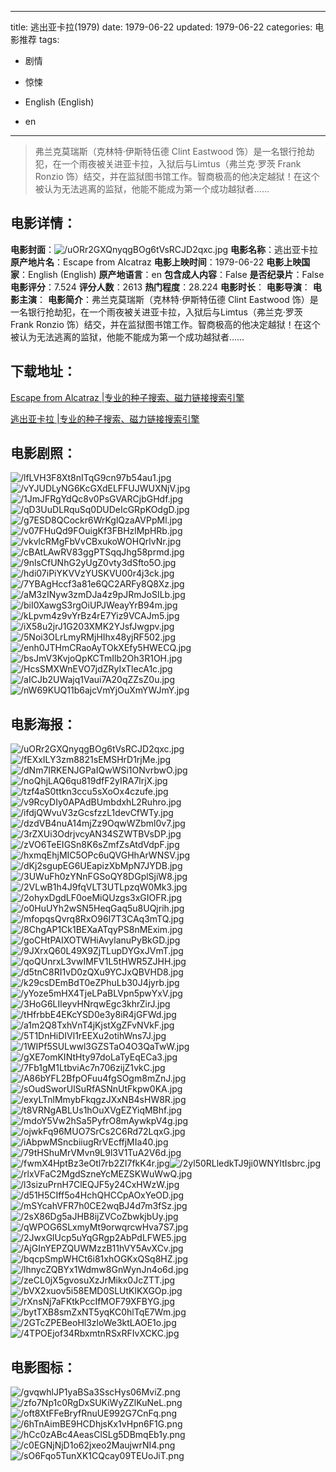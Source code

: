 
---
title: 逃出亚卡拉(1979)
date: 1979-06-22
updated: 1979-06-22
categories: 电影推荐
tags:
- 剧情
- 惊悚

- English (English)
- en
---


> 弗兰克莫瑞斯（克林特·伊斯特伍德 Clint Eastwood 饰）是一名银行抢劫犯，在一个雨夜被关进亚卡拉，入狱后与Limtus（弗兰克·罗茨 Frank Ronzio 饰）结交，并在监狱图书馆工作。智商极高的他决定越狱！在这个被认为无法逃离的监狱，他能不能成为第一个成功越狱者……

## **电影详情**：

**电影封面**：<img src="https://image.tmdb.org/t/p/w200/uORr2GXQnyqgBOg6tVsRCJD2qxc.jpg" alt="/uORr2GXQnyqgBOg6tVsRCJD2qxc.jpg" title="/uORr2GXQnyqgBOg6tVsRCJD2qxc.jpg">
**电影名称**：逃出亚卡拉
**原产地片名**：Escape from Alcatraz
**电影上映时间**：1979-06-22
**电影上映国家**：English (English)
**原产地语言**：en
**包含成人内容**：False
**是否纪录片**：False
**电影评分**：7.524
**评分人数**：2613
**热门程度**：28.224
**电影时长**：
**电影导演**：
**电影主演**：
**电影简介**：弗兰克莫瑞斯（克林特·伊斯特伍德 Clint Eastwood 饰）是一名银行抢劫犯，在一个雨夜被关进亚卡拉，入狱后与Limtus（弗兰克·罗茨 Frank Ronzio 饰）结交，并在监狱图书馆工作。智商极高的他决定越狱！在这个被认为无法逃离的监狱，他能不能成为第一个成功越狱者……

## **下载地址**：
[Escape from Alcatraz |专业的种子搜索、磁力链接搜索引擎](https://movie.amd794.com:2083/?search=Escape%20from%20Alcatraz&ordering=&mode=match_phrase&page_size=10&page=1)

[逃出亚卡拉 |专业的种子搜索、磁力链接搜索引擎](https://movie.amd794.com:2083/?search=%E9%80%83%E5%87%BA%E4%BA%9A%E5%8D%A1%E6%8B%89&ordering=&mode=match_phrase&page_size=10&page=1)
 

## **电影剧照**：
<img src="https://image.tmdb.org/t/p/original/lfLVH3F8Xt8nITqG9cn97b54au1.jpg" alt="/lfLVH3F8Xt8nITqG9cn97b54au1.jpg" title="/lfLVH3F8Xt8nITqG9cn97b54au1.jpg"><img src="https://image.tmdb.org/t/p/original/vYJUDLyNG6KcGXdELFFUJWUXNjV.jpg" alt="/vYJUDLyNG6KcGXdELFFUJWUXNjV.jpg" title="/vYJUDLyNG6KcGXdELFFUJWUXNjV.jpg"><img src="https://image.tmdb.org/t/p/original/1JmJFRgYdQc8v0PsGVARCjbGHdf.jpg" alt="/1JmJFRgYdQc8v0PsGVARCjbGHdf.jpg" title="/1JmJFRgYdQc8v0PsGVARCjbGHdf.jpg"><img src="https://image.tmdb.org/t/p/original/qD3UuDLRquSq0DUDeIcGRpKOdgD.jpg" alt="/qD3UuDLRquSq0DUDeIcGRpKOdgD.jpg" title="/qD3UuDLRquSq0DUDeIcGRpKOdgD.jpg"><img src="https://image.tmdb.org/t/p/original/g7ESD8QCockr6WrKglQzaAVPpMl.jpg" alt="/g7ESD8QCockr6WrKglQzaAVPpMl.jpg" title="/g7ESD8QCockr6WrKglQzaAVPpMl.jpg"><img src="https://image.tmdb.org/t/p/original/v07FHuQd9FOuigKf3FBHzlMpHRb.jpg" alt="/v07FHuQd9FOuigKf3FBHzlMpHRb.jpg" title="/v07FHuQd9FOuigKf3FBHzlMpHRb.jpg"><img src="https://image.tmdb.org/t/p/original/vkvlcRMgFbVvCBxukoWOHQrlvNr.jpg" alt="/vkvlcRMgFbVvCBxukoWOHQrlvNr.jpg" title="/vkvlcRMgFbVvCBxukoWOHQrlvNr.jpg"><img src="https://image.tmdb.org/t/p/original/cBAtLAwRV83ggPTSqqJhg58prmd.jpg" alt="/cBAtLAwRV83ggPTSqqJhg58prmd.jpg" title="/cBAtLAwRV83ggPTSqqJhg58prmd.jpg"><img src="https://image.tmdb.org/t/p/original/9nlsCfUNhG2yUgZ0vty3dSfto5O.jpg" alt="/9nlsCfUNhG2yUgZ0vty3dSfto5O.jpg" title="/9nlsCfUNhG2yUgZ0vty3dSfto5O.jpg"><img src="https://image.tmdb.org/t/p/original/hdi07iPiYKVVzYUSKVU00r4j3ck.jpg" alt="/hdi07iPiYKVVzYUSKVU00r4j3ck.jpg" title="/hdi07iPiYKVVzYUSKVU00r4j3ck.jpg"><img src="https://image.tmdb.org/t/p/original/7YBAgHccf3a81e6QC2ARFy8Q8Xz.jpg" alt="/7YBAgHccf3a81e6QC2ARFy8Q8Xz.jpg" title="/7YBAgHccf3a81e6QC2ARFy8Q8Xz.jpg"><img src="https://image.tmdb.org/t/p/original/aM3zINyw3zmDJa4z9pJRmJoSILb.jpg" alt="/aM3zINyw3zmDJa4z9pJRmJoSILb.jpg" title="/aM3zINyw3zmDJa4z9pJRmJoSILb.jpg"><img src="https://image.tmdb.org/t/p/original/biI0XawgS3rgOiUPJWeayYrB94m.jpg" alt="/biI0XawgS3rgOiUPJWeayYrB94m.jpg" title="/biI0XawgS3rgOiUPJWeayYrB94m.jpg"><img src="https://image.tmdb.org/t/p/original/kLpvm4z9vYrBz4rE7Yiz9VCAJm5.jpg" alt="/kLpvm4z9vYrBz4rE7Yiz9VCAJm5.jpg" title="/kLpvm4z9vYrBz4rE7Yiz9VCAJm5.jpg"><img src="https://image.tmdb.org/t/p/original/iX58u2jrJ1G203XMK2YJsfJwgpv.jpg" alt="/iX58u2jrJ1G203XMK2YJsfJwgpv.jpg" title="/iX58u2jrJ1G203XMK2YJsfJwgpv.jpg"><img src="https://image.tmdb.org/t/p/original/5Noi3OLrLmyRMjHIhx48yjRF502.jpg" alt="/5Noi3OLrLmyRMjHIhx48yjRF502.jpg" title="/5Noi3OLrLmyRMjHIhx48yjRF502.jpg"><img src="https://image.tmdb.org/t/p/original/enh0JTHmCRaoAyTOkXEfy5HWECQ.jpg" alt="/enh0JTHmCRaoAyTOkXEfy5HWECQ.jpg" title="/enh0JTHmCRaoAyTOkXEfy5HWECQ.jpg"><img src="https://image.tmdb.org/t/p/original/bsJmV3KvjoQpKCTmIlb2Oh3R1OH.jpg" alt="/bsJmV3KvjoQpKCTmIlb2Oh3R1OH.jpg" title="/bsJmV3KvjoQpKCTmIlb2Oh3R1OH.jpg"><img src="https://image.tmdb.org/t/p/original/HcsSMXWnEVO7jdZRyIxTlecA1c.jpg" alt="/HcsSMXWnEVO7jdZRyIxTlecA1c.jpg" title="/HcsSMXWnEVO7jdZRyIxTlecA1c.jpg"><img src="https://image.tmdb.org/t/p/original/aICJb2UWajq1Vaui7A20qZZsZ0u.jpg" alt="/aICJb2UWajq1Vaui7A20qZZsZ0u.jpg" title="/aICJb2UWajq1Vaui7A20qZZsZ0u.jpg"><img src="https://image.tmdb.org/t/p/original/nW69KUQ11b6ajcVmYjOuXmYWJmY.jpg" alt="/nW69KUQ11b6ajcVmYjOuXmYWJmY.jpg" title="/nW69KUQ11b6ajcVmYjOuXmYWJmY.jpg">

## **电影海报**：
<img src="https://image.tmdb.org/t/p/original/uORr2GXQnyqgBOg6tVsRCJD2qxc.jpg" alt="/uORr2GXQnyqgBOg6tVsRCJD2qxc.jpg" title="/uORr2GXQnyqgBOg6tVsRCJD2qxc.jpg"><img src="https://image.tmdb.org/t/p/original/fEXxILY3zm8821sEMSHrD1rjMe.jpg" alt="/fEXxILY3zm8821sEMSHrD1rjMe.jpg" title="/fEXxILY3zm8821sEMSHrD1rjMe.jpg"><img src="https://image.tmdb.org/t/p/original/dNm7IRKENJGPaIQwWSi1ONvrbwO.jpg" alt="/dNm7IRKENJGPaIQwWSi1ONvrbwO.jpg" title="/dNm7IRKENJGPaIQwWSi1ONvrbwO.jpg"><img src="https://image.tmdb.org/t/p/original/noQhjLAQ6qu819dfF2yIRA7lrjX.jpg" alt="/noQhjLAQ6qu819dfF2yIRA7lrjX.jpg" title="/noQhjLAQ6qu819dfF2yIRA7lrjX.jpg"><img src="https://image.tmdb.org/t/p/original/tzf4aS0ttkn3ccu5sXoOx4czufe.jpg" alt="/tzf4aS0ttkn3ccu5sXoOx4czufe.jpg" title="/tzf4aS0ttkn3ccu5sXoOx4czufe.jpg"><img src="https://image.tmdb.org/t/p/original/v9RcyDIy0APAdBUmbdxhL2Ruhro.jpg" alt="/v9RcyDIy0APAdBUmbdxhL2Ruhro.jpg" title="/v9RcyDIy0APAdBUmbdxhL2Ruhro.jpg"><img src="https://image.tmdb.org/t/p/original/ifdjQWvuV3zGcsfzzL1devCfWTy.jpg" alt="/ifdjQWvuV3zGcsfzzL1devCfWTy.jpg" title="/ifdjQWvuV3zGcsfzzL1devCfWTy.jpg"><img src="https://image.tmdb.org/t/p/original/dzdVB4nuA14mjZz9OqwWZbml0v7.jpg" alt="/dzdVB4nuA14mjZz9OqwWZbml0v7.jpg" title="/dzdVB4nuA14mjZz9OqwWZbml0v7.jpg"><img src="https://image.tmdb.org/t/p/original/3rZXUi3OdrjvcyAN34SZWTBVsDP.jpg" alt="/3rZXUi3OdrjvcyAN34SZWTBVsDP.jpg" title="/3rZXUi3OdrjvcyAN34SZWTBVsDP.jpg"><img src="https://image.tmdb.org/t/p/original/zVO6TeEIGSn8K6sZmfZsAtdVdpF.jpg" alt="/zVO6TeEIGSn8K6sZmfZsAtdVdpF.jpg" title="/zVO6TeEIGSn8K6sZmfZsAtdVdpF.jpg"><img src="https://image.tmdb.org/t/p/original/hxmqEhjMIC5OPc6uQVGHhArWNSV.jpg" alt="/hxmqEhjMIC5OPc6uQVGHhArWNSV.jpg" title="/hxmqEhjMIC5OPc6uQVGHhArWNSV.jpg"><img src="https://image.tmdb.org/t/p/original/dKj2sgupEG6UEapizXbMpN7JYDB.jpg" alt="/dKj2sgupEG6UEapizXbMpN7JYDB.jpg" title="/dKj2sgupEG6UEapizXbMpN7JYDB.jpg"><img src="https://image.tmdb.org/t/p/original/3UWuFh0zYNnFGSoQY8DGplSjiW8.jpg" alt="/3UWuFh0zYNnFGSoQY8DGplSjiW8.jpg" title="/3UWuFh0zYNnFGSoQY8DGplSjiW8.jpg"><img src="https://image.tmdb.org/t/p/original/2VLwB1h4J9fqVLT3UTLpzqW0Mk3.jpg" alt="/2VLwB1h4J9fqVLT3UTLpzqW0Mk3.jpg" title="/2VLwB1h4J9fqVLT3UTLpzqW0Mk3.jpg"><img src="https://image.tmdb.org/t/p/original/2ohyxDgdLF0oeMiQUzgs3xGIOFR.jpg" alt="/2ohyxDgdLF0oeMiQUzgs3xGIOFR.jpg" title="/2ohyxDgdLF0oeMiQUzgs3xGIOFR.jpg"><img src="https://image.tmdb.org/t/p/original/o0HuUYh2wSN5HeqGaq5u8UQjrih.jpg" alt="/o0HuUYh2wSN5HeqGaq5u8UQjrih.jpg" title="/o0HuUYh2wSN5HeqGaq5u8UQjrih.jpg"><img src="https://image.tmdb.org/t/p/original/mfopqsQvrq8RxO96I7T3CAq3mTQ.jpg" alt="/mfopqsQvrq8RxO96I7T3CAq3mTQ.jpg" title="/mfopqsQvrq8RxO96I7T3CAq3mTQ.jpg"><img src="https://image.tmdb.org/t/p/original/8ChgAP1Ck1BEXaATqyPS8nMExim.jpg" alt="/8ChgAP1Ck1BEXaATqyPS8nMExim.jpg" title="/8ChgAP1Ck1BEXaATqyPS8nMExim.jpg"><img src="https://image.tmdb.org/t/p/original/goCHtPAIXOTWHiAvylanuPyBkGD.jpg" alt="/goCHtPAIXOTWHiAvylanuPyBkGD.jpg" title="/goCHtPAIXOTWHiAvylanuPyBkGD.jpg"><img src="https://image.tmdb.org/t/p/original/9JXrxQ60L49X9ZjTLupDYGxJVmT.jpg" alt="/9JXrxQ60L49X9ZjTLupDYGxJVmT.jpg" title="/9JXrxQ60L49X9ZjTLupDYGxJVmT.jpg"><img src="https://image.tmdb.org/t/p/original/qoQUnrxL3vwIMFV1L5tHWR5ZJHH.jpg" alt="/qoQUnrxL3vwIMFV1L5tHWR5ZJHH.jpg" title="/qoQUnrxL3vwIMFV1L5tHWR5ZJHH.jpg"><img src="https://image.tmdb.org/t/p/original/d5tnC8RI1vD0zQXu9YCJxQBVHD8.jpg" alt="/d5tnC8RI1vD0zQXu9YCJxQBVHD8.jpg" title="/d5tnC8RI1vD0zQXu9YCJxQBVHD8.jpg"><img src="https://image.tmdb.org/t/p/original/k29csDEmBdT0eZPhuLb30J4jyrb.jpg" alt="/k29csDEmBdT0eZPhuLb30J4jyrb.jpg" title="/k29csDEmBdT0eZPhuLb30J4jyrb.jpg"><img src="https://image.tmdb.org/t/p/original/yYoze5mHX4TjeLPaBLVpn5pwYxV.jpg" alt="/yYoze5mHX4TjeLPaBLVpn5pwYxV.jpg" title="/yYoze5mHX4TjeLPaBLVpn5pwYxV.jpg"><img src="https://image.tmdb.org/t/p/original/3HoG6LIleyvHNrqwEgc3khrZirJ.jpg" alt="/3HoG6LIleyvHNrqwEgc3khrZirJ.jpg" title="/3HoG6LIleyvHNrqwEgc3khrZirJ.jpg"><img src="https://image.tmdb.org/t/p/original/tHfrbbE4EKcYSD0e3y8iR4jGFWd.jpg" alt="/tHfrbbE4EKcYSD0e3y8iR4jGFWd.jpg" title="/tHfrbbE4EKcYSD0e3y8iR4jGFWd.jpg"><img src="https://image.tmdb.org/t/p/original/a1m2Q8TxhVnT4jKjstXgZFvNVkF.jpg" alt="/a1m2Q8TxhVnT4jKjstXgZFvNVkF.jpg" title="/a1m2Q8TxhVnT4jKjstXgZFvNVkF.jpg"><img src="https://image.tmdb.org/t/p/original/5T1DnHiDIVl1rEEXu2otihWns7J.jpg" alt="/5T1DnHiDIVl1rEEXu2otihWns7J.jpg" title="/5T1DnHiDIVl1rEEXu2otihWns7J.jpg"><img src="https://image.tmdb.org/t/p/original/1WIPf5SULwwl3GZSTaO4O3QaTwW.jpg" alt="/1WIPf5SULwwl3GZSTaO4O3QaTwW.jpg" title="/1WIPf5SULwwl3GZSTaO4O3QaTwW.jpg"><img src="https://image.tmdb.org/t/p/original/gXE7omKINtHty97doLaTyEqECa3.jpg" alt="/gXE7omKINtHty97doLaTyEqECa3.jpg" title="/gXE7omKINtHty97doLaTyEqECa3.jpg"><img src="https://image.tmdb.org/t/p/original/7Fb1gM1LtbviAc7n706zijZ1vkC.jpg" alt="/7Fb1gM1LtbviAc7n706zijZ1vkC.jpg" title="/7Fb1gM1LtbviAc7n706zijZ1vkC.jpg"><img src="https://image.tmdb.org/t/p/original/A86bYFL2BfpOFuu4fgSOgm8mZnJ.jpg" alt="/A86bYFL2BfpOFuu4fgSOgm8mZnJ.jpg" title="/A86bYFL2BfpOFuu4fgSOgm8mZnJ.jpg"><img src="https://image.tmdb.org/t/p/original/sOudSworUlSuRfASNnUtFkpw0KA.jpg" alt="/sOudSworUlSuRfASNnUtFkpw0KA.jpg" title="/sOudSworUlSuRfASNnUtFkpw0KA.jpg"><img src="https://image.tmdb.org/t/p/original/exyLTnlMmybFkqgzJXxNB4sHW8R.jpg" alt="/exyLTnlMmybFkqgzJXxNB4sHW8R.jpg" title="/exyLTnlMmybFkqgzJXxNB4sHW8R.jpg"><img src="https://image.tmdb.org/t/p/original/t8VRNgABLUs1hOuXVgEZYiqMBhf.jpg" alt="/t8VRNgABLUs1hOuXVgEZYiqMBhf.jpg" title="/t8VRNgABLUs1hOuXVgEZYiqMBhf.jpg"><img src="https://image.tmdb.org/t/p/original/mdoY5Vw2hSa5PyfrO8mAywkpV4g.jpg" alt="/mdoY5Vw2hSa5PyfrO8mAywkpV4g.jpg" title="/mdoY5Vw2hSa5PyfrO8mAywkpV4g.jpg"><img src="https://image.tmdb.org/t/p/original/ojwkFq96MUO7SrCs2C6Rd72LqxG.jpg" alt="/ojwkFq96MUO7SrCs2C6Rd72LqxG.jpg" title="/ojwkFq96MUO7SrCs2C6Rd72LqxG.jpg"><img src="https://image.tmdb.org/t/p/original/iAbpwMSncbiiugRrVEcffjMIa40.jpg" alt="/iAbpwMSncbiiugRrVEcffjMIa40.jpg" title="/iAbpwMSncbiiugRrVEcffjMIa40.jpg"><img src="https://image.tmdb.org/t/p/original/79tHShuMrVMvn9L9l3V1TuA2V6d.jpg" alt="/79tHShuMrVMvn9L9l3V1TuA2V6d.jpg" title="/79tHShuMrVMvn9L9l3V1TuA2V6d.jpg"><img src="https://image.tmdb.org/t/p/original/fwmX4HptBz3eOtl7rb2ZI7fkK4r.jpg" alt="/fwmX4HptBz3eOtl7rb2ZI7fkK4r.jpg" title="/fwmX4HptBz3eOtl7rb2ZI7fkK4r.jpg"><img src="https://image.tmdb.org/t/p/original/2yl50RLledkTJ9ji0WNYltIsbrc.jpg" alt="/2yl50RLledkTJ9ji0WNYltIsbrc.jpg" title="/2yl50RLledkTJ9ji0WNYltIsbrc.jpg"><img src="https://image.tmdb.org/t/p/original/rlxVFaC2MgdSzneYcMEZSKWuWwQ.jpg" alt="/rlxVFaC2MgdSzneYcMEZSKWuWwQ.jpg" title="/rlxVFaC2MgdSzneYcMEZSKWuWwQ.jpg"><img src="https://image.tmdb.org/t/p/original/l3sizuPrnH7ClEQJF5y24CxHWzW.jpg" alt="/l3sizuPrnH7ClEQJF5y24CxHWzW.jpg" title="/l3sizuPrnH7ClEQJF5y24CxHWzW.jpg"><img src="https://image.tmdb.org/t/p/original/d51H5CIff5o4HchQHCCpAOxYeOD.jpg" alt="/d51H5CIff5o4HchQHCCpAOxYeOD.jpg" title="/d51H5CIff5o4HchQHCCpAOxYeOD.jpg"><img src="https://image.tmdb.org/t/p/original/mSYcahVFR7h0CE2wqBJ4d7m3fSz.jpg" alt="/mSYcahVFR7h0CE2wqBJ4d7m3fSz.jpg" title="/mSYcahVFR7h0CE2wqBJ4d7m3fSz.jpg"><img src="https://image.tmdb.org/t/p/original/2sX86Dg5aJHB8ijZVCoZbwkjbUy.jpg" alt="/2sX86Dg5aJHB8ijZVCoZbwkjbUy.jpg" title="/2sX86Dg5aJHB8ijZVCoZbwkjbUy.jpg"><img src="https://image.tmdb.org/t/p/original/qWPOG6SLxmyMt9orwqrcwHva7S7.jpg" alt="/qWPOG6SLxmyMt9orwqrcwHva7S7.jpg" title="/qWPOG6SLxmyMt9orwqrcwHva7S7.jpg"><img src="https://image.tmdb.org/t/p/original/2JwxGlUcp5uYqGRgp2AbPdLFWE5.jpg" alt="/2JwxGlUcp5uYqGRgp2AbPdLFWE5.jpg" title="/2JwxGlUcp5uYqGRgp2AbPdLFWE5.jpg"><img src="https://image.tmdb.org/t/p/original/AjGInYEPZQUWMzzB11hVY5AvXCv.jpg" alt="/AjGInYEPZQUWMzzB11hVY5AvXCv.jpg" title="/AjGInYEPZQUWMzzB11hVY5AvXCv.jpg"><img src="https://image.tmdb.org/t/p/original/bqcpSmpWHCt6i81xhOGKxQSq8HZ.jpg" alt="/bqcpSmpWHCt6i81xhOGKxQSq8HZ.jpg" title="/bqcpSmpWHCt6i81xhOGKxQSq8HZ.jpg"><img src="https://image.tmdb.org/t/p/original/lhnycZQBYx1Wdmw8GnWynJn4o6d.jpg" alt="/lhnycZQBYx1Wdmw8GnWynJn4o6d.jpg" title="/lhnycZQBYx1Wdmw8GnWynJn4o6d.jpg"><img src="https://image.tmdb.org/t/p/original/zeCL0jX5gvosuXzJrMikx0JcZTT.jpg" alt="/zeCL0jX5gvosuXzJrMikx0JcZTT.jpg" title="/zeCL0jX5gvosuXzJrMikx0JcZTT.jpg"><img src="https://image.tmdb.org/t/p/original/bVX2xuov5i58EMD0SLUtKlKXGOp.jpg" alt="/bVX2xuov5i58EMD0SLUtKlKXGOp.jpg" title="/bVX2xuov5i58EMD0SLUtKlKXGOp.jpg"><img src="https://image.tmdb.org/t/p/original/rXnsNj7aFKtkPccIfMOF79XFBYG.jpg" alt="/rXnsNj7aFKtkPccIfMOF79XFBYG.jpg" title="/rXnsNj7aFKtkPccIfMOF79XFBYG.jpg"><img src="https://image.tmdb.org/t/p/original/bytTXB8smZxNT5yqKC0hlTqE7Wm.jpg" alt="/bytTXB8smZxNT5yqKC0hlTqE7Wm.jpg" title="/bytTXB8smZxNT5yqKC0hlTqE7Wm.jpg"><img src="https://image.tmdb.org/t/p/original/2GTcZPEBeoHl3zloWe3ktLAOE1o.jpg" alt="/2GTcZPEBeoHl3zloWe3ktLAOE1o.jpg" title="/2GTcZPEBeoHl3zloWe3ktLAOE1o.jpg"><img src="https://image.tmdb.org/t/p/original/4TPOEjof34RbxmtnRSxRFIvXCKC.jpg" alt="/4TPOEjof34RbxmtnRSxRFIvXCKC.jpg" title="/4TPOEjof34RbxmtnRSxRFIvXCKC.jpg">

## **电影图标**：
<img src="https://image.tmdb.org/t/p/original/gvqwhlJP1yaBSa3SscHys06MviZ.png" alt="/gvqwhlJP1yaBSa3SscHys06MviZ.png" title="/gvqwhlJP1yaBSa3SscHys06MviZ.png"><img src="https://image.tmdb.org/t/p/original/zfo7Np1c0RgDxSUKiWyZZlKuNeL.png" alt="/zfo7Np1c0RgDxSUKiWyZZlKuNeL.png" title="/zfo7Np1c0RgDxSUKiWyZZlKuNeL.png"><img src="https://image.tmdb.org/t/p/original/oft8XtFFeBryfRnuUE992G7CnFq.png" alt="/oft8XtFFeBryfRnuUE992G7CnFq.png" title="/oft8XtFFeBryfRnuUE992G7CnFq.png"><img src="https://image.tmdb.org/t/p/original/6hTnAimBE9HCDhjsKx1vHpn6F1G.png" alt="/6hTnAimBE9HCDhjsKx1vHpn6F1G.png" title="/6hTnAimBE9HCDhjsKx1vHpn6F1G.png"><img src="https://image.tmdb.org/t/p/original/hCc0zABc4AeasClSLg5DBmqEb1y.png" alt="/hCc0zABc4AeasClSLg5DBmqEb1y.png" title="/hCc0zABc4AeasClSLg5DBmqEb1y.png"><img src="https://image.tmdb.org/t/p/original/c0EGNjNjD1o62jxeo2MaujwrNI4.png" alt="/c0EGNjNjD1o62jxeo2MaujwrNI4.png" title="/c0EGNjNjD1o62jxeo2MaujwrNI4.png"><img src="https://image.tmdb.org/t/p/original/sO6Fqo5TunXK1CQcay09TEUoJiT.png" alt="/sO6Fqo5TunXK1CQcay09TEUoJiT.png" title="/sO6Fqo5TunXK1CQcay09TEUoJiT.png">

